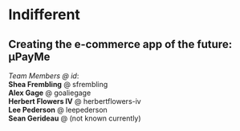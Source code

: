 # Indifferent
## Creating the e-commerce app of the future: µPayMe

*Team Members @ id*:  
**Shea Frembling** @ sfrembling  
**Alex Gage** @ goaliegage  
**Herbert Flowers IV** @ herbertflowers-iv  
**Lee Pederson** @ leepederson  
**Sean Gerideau** @ (not known currently)   
